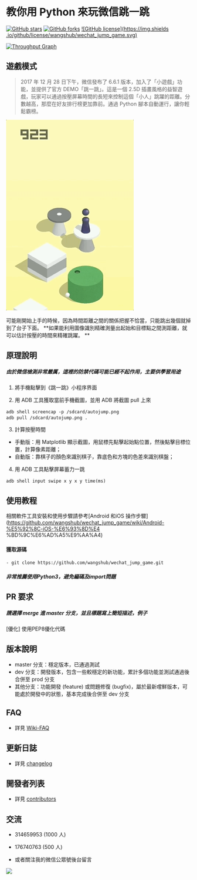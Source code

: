 # 教你用 Python 來玩微信跳一跳
[![GitHub stars](https://img.shields.io/github/stars/wangshub/wechat_jump_game.svg)](https://github.com/wangshub/wechat_jump_game/stargazers) [![GitHub forks]( https://img.shields.io/github/forks/wangshub/wechat_jump_game.svg)](https://github.com/wangshub/wechat_jump_game/network) [![GitHub license](https://img.shields .io/github/license/wangshub/wechat_jump_game.svg)](https://github.com/wangshub/wechat_jump_game/blob/master/LICENSE)

[![Throughput Graph](https://graphs.waffle.io/wangshub/wechat_jump_game/throughput.svg)](https://waffle.io/wangshub/wechat_jump_game/metrics/throughput)

## 遊戲模式

> 2017 年 12 月 28 日下午，微信發布了 6.6.1 版本，加入了「小遊戲」功能，並提供了官方 DEMO「跳一跳」。這是一個 2.5D 插畫風格的益智遊戲，玩家可以通過按壓屏幕時間的長短來控制這個「小人」跳躍的距離。分數越高，那麼在好友排行榜更加靠前。通過 Python 腳本自動運行，讓你輕鬆霸榜。

![](./resource/image/jump.gif)

可能剛開始上手的時候，因為時間距離之間的關係把握不恰當，只能跳出幾個就掉到了台子下面。 **如果能利用圖像識別精確測量出起始和目標點之間測距離，就可以估計按壓的時間來精確跳躍。 **

## 原理說明

##### 由於微信檢測非常嚴厲，這裡的防禁代碼可能已經不起作用，主要供學習用途

1. 將手機點擊到《跳一跳》小程序界面

2. 用 ADB 工具獲取當前手機截圖，並用 ADB 將截圖 pull 上來
```shell
adb shell screencap -p /sdcard/autojump.png
adb pull /sdcard/autojump.png .
```

3. 計算按壓時間
  * 手動版：用 Matplotlib 顯示截圖，用鼠標先點擊起始點位置，然後點擊目標位置，計算像素距離；
  * 自動版：靠棋子的顏色來識別棋子，靠底色和方塊的色差來識別棋盤；

4. 用 ADB 工具點擊屏幕蓄力一跳
```shell
adb shell input swipe x y x y time(ms)
```



## 使用教程

相關軟件工具安裝和使用步驟請參考[Android 和iOS 操作步驟](https://github.com/wangshub/wechat_jump_game/wiki/Android-%E5%92%8C-iOS-%E6%93%8D%E4 %BD%9C%E6%AD%A5%E9%AA%A4)

#### 獲取源碼

```
- git clone https://github.com/wangshub/wechat_jump_game.git

```
##### 非常推薦使用Python3，避免編碼及import問題
## PR 要求
##### 請選擇 merge 進 master 分支，並且標題寫上簡短描述，例子
[優化] 使用PEP8優化代碼

## 版本說明

- master 分支：穩定版本，已通過測試
- dev 分支：開發版本，包含一些較穩定的新功能，累計多個功能並測試通過後合併至 prod 分支
- 其他分支：功能開發 (feature) 或問題修復 (bugfix)，屬於最新嚐鮮版本，可能處於開發中的狀態，基本完成後合併至 dev 分支

## FAQ

- 詳見 [Wiki-FAQ](https://github.com/wangshub/wechat_jump_game/wiki/FAQ)

## 更新日誌

- 詳見 [changelog](https://github.com/wangshub/wechat_jump_game/blob/master/changelog.md)

## 開發者列表

- 詳見 [contributors](https://github.com/wangshub/wechat_jump_game/graphs/contributors)

## 交流

- 314659953 (1000 人)
- 176740763 (500 人)

- 或者關注我的微信公眾號後台留言

![](./resource/image/qrcode_for_gh_3586401957c4_258.jpg)